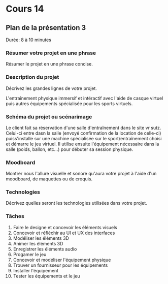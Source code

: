 # Cours 14
## Plan de la présentation 3
Durée: 8 à 10 minutes

### Résumer votre projet en une phrase
Résumer le projet en une phrase concise.   

### Description du projet 
Décrivez les grandes lignes de votre projet. 

L'entraînement physique immersif et intéractif avec l'aide de casque virtuel puis autres équipements spécialisée pour les sports virtuels.

### Schéma du projet ou scénarimage

Le client fait sa réservation d'une salle d'entraînement dans le site vr sutz. Celui-ci entre dasn la salle (envoyé confirmation de la location de celle-ci) puiss'installe sur une machine spécialisée sur le sport/entraînement choisi et démarre le jeu virtuel. Il utilise ensuite l'équipement nécessaire dans la salle (poids, ballon, etc...) pour débuter sa session physique.

### Moodboard
Montrer nous l'allure visuelle et sonore qu'aura votre projet à l'aide d'un moodboard, de maquettes ou de croquis. 

### Technologies
Décrivez quelles seront les technologies utilisées dans votre projet. 

### Tâches

1. Faire le designe et concevoir les éléments visuels
2. Concevoir et réfléchir au UI et UX des interfaces
3. Modéliser les éléments 3D
4. Animer les éléments 3D
5. Enregistrer les éléments audio
6. Progamer le jeu
7. Concevoir et modéliser l'équipement physique
8. Trouver un fournisseur pour les équipements
9. Installer l'équipement
10. Tester les équipements et le jeu
